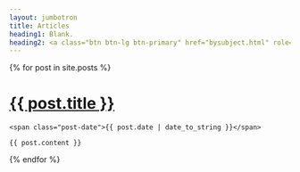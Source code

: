 ```yaml
---
layout: jumbotron
title: Articles
heading1: Blank.
heading2: <a class="btn btn-lg btn-primary" href="bysubject.html" role="button">By subject</a>
---
```




<div class="posts">
  {% for post in site.posts %}
  <div class="post">
    <h1>
      <a href="{{ post.url }}">
        {{ post.title }}
      </a>
    </h1>

    <span class="post-date">{{ post.date | date_to_string }}</span>

    {{ post.content }}
  </div>
  {% endfor %}
</div>



